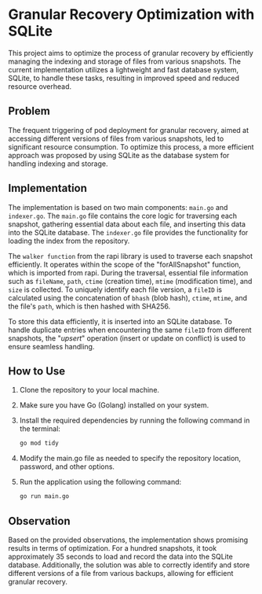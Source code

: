 # Granular Recovery Optimization with SQLite

This project aims to optimize the process of granular recovery by efficiently managing the indexing and storage of files from various snapshots. The current implementation utilizes a lightweight and fast database system, SQLite, to handle these tasks, resulting in improved speed and reduced resource overhead.

## Problem

The frequent triggering of pod deployment for granular recovery, aimed at accessing different versions of files from various snapshots, led to significant resource consumption. To optimize this process, a more efficient approach was proposed by using SQLite as the database system for handling indexing and storage.

## Implementation

The implementation is based on two main components: `main.go` and `indexer.go`. The `main.go` file contains the core logic for traversing each snapshot, gathering essential data about each file, and inserting this data into the SQLite database. The `indexer.go` file provides the functionality for loading the index from the repository.

The `walker function` from the rapi library is used to traverse each snapshot efficiently. It operates within the scope of the "forAllSnapshot" function, which is imported from rapi. During the traversal, essential file information such as `fileName`, `path`, `ctime` (creation time), `mtime` (modification time), and `size` is collected. To uniquely identify each file version, a `fileID` is calculated using the concatenation of `bhash` (blob hash), `ctime`, `mtime`, and the file's `path`, which is then hashed with SHA256.

To store this data efficiently, it is inserted into an SQLite database. To handle duplicate entries when encountering the same `fileID` from different snapshots, the "*upsert*" operation (insert or update on conflict) is used to ensure seamless handling.

## How to Use

1. Clone the repository to your local machine.
2. Make sure you have Go (Golang) installed on your system.
3. Install the required dependencies by running the following command in the terminal:

   ```bash
   go mod tidy  
    ```
4. Modify the main.go file as needed to specify the repository location, password, and other options.
5. Run the application using the following command:
   ```bash
   go run main.go
   ```
## Observation
Based on the provided observations, the implementation shows promising results in terms of optimization. For a hundred snapshots, it took approximately 35 seconds to load and record the data into the SQLite database. Additionally, the solution was able to correctly identify and store different versions of a file from various backups, allowing for efficient granular recovery.
